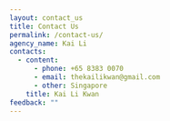 ```yaml
---
layout: contact_us
title: Contact Us
permalink: /contact-us/
agency_name: Kai Li
contacts:
  - content:
      - phone: +65 8383 0070
      - email: thekailikwan@gmail.com
      - other: Singapore
    title: Kai Li Kwan
feedback: ""
---
```


